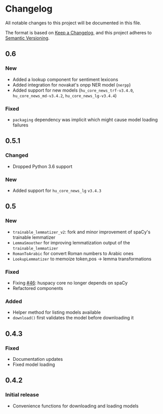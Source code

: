 # Changelog

All notable changes to this project will be documented in this file.

The format is based on [Keep a Changelog](https://keepachangelog.com/en/1.0.0/),
and this project adheres to [Semantic Versioning](https://semver.org/spec/v2.0.0.html).

## 0.6
### New
- Added a lookup component for sentiment lexicons
- Added integration for novakat's onpp NER model (`nerpp`)
- Added support for new models (`hu_core_news_trf-v3.4.0`, `hu_core_news_md-v3.4.2`, `hu_core_news_lg-v3.4.4`)

### Fixed
- `packaging` dependency was implicit which might cause model loading failures

## 0.5.1
### Changed
- Dropped Python 3.6 support

### New
- Added support for `hu_core_news_lg` `v3.4.3`

## 0.5
### New
- `trainable_lemmatizer_v2`: fork and minor improvement of spaCy's trainable lemmatizer
- `LemmaSmoother` for improving lemmatization output of the `trainable_lemmatizer`
- `RomanToArabic` for convert Roman numbers to Arabic ones
- `LookupLemmatizer` to memoize token,pos -> lemma transformations

### Fixed
- Fixing [#46](https://github.com/huspacy/huspacy/issues/46): huspacy core no longer depends on spaCy
- Refactored components

### Added
- Helper method for listing models available
- `download()` first validates the model before downloading it

## 0.4.3
### Fixed
- Documentation updates
- Fixed model loading

## 0.4.2
### Initial release
- Convenience functions for downloading and loading models


